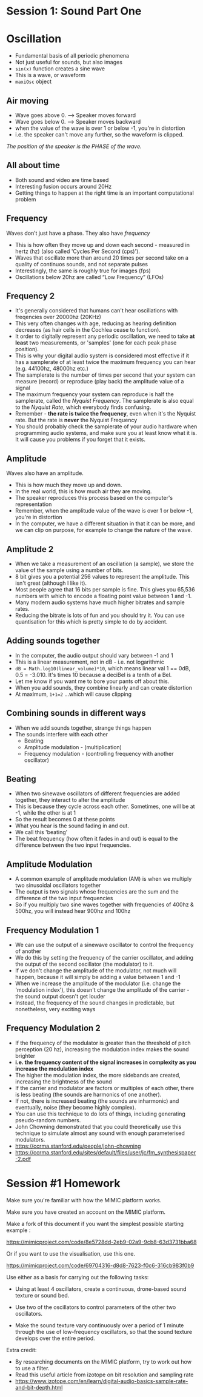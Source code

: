 # Session 1: Sound Part One

# Oscillation

- Fundamental basis of all periodic phenomena
- Not just useful for sounds, but also images
- `sin(x)` function creates a sine wave
- This is a wave, or waveform
- `maxiOsc` object

## Air moving

- Wave goes above 0. --> Speaker moves forward
- Wave goes below 0. --> Speaker moves backward
- when the value of the wave is over 1 or below -1, you're in distortion
- i.e. the speaker can't move any further, so the waveform is clipped.

_The position of the speaker is the PHASE of the wave._

## All about time

- Both sound and video are time based
- Interesting fusion occurs around 20Hz
- Getting things to happen at the right time is an important computational problem

## Frequency

Waves don’t just have a phase. They also have _frequency_

- This is how often they move up and down each second - measured in hertz (hz) (also called 'Cycles Per Second (cps)').
- Waves that oscillate more than around 20 times per second take on a quality of continuos sounds, and not separate pulses
- Interestingly, the same is roughly true for images (fps)
- Oscillations below 20hz are called “Low Frequency” (LFOs)

## Frequency 2

- It's generally considered that humans can't hear oscillations with freqencies over 20000hz (20KHz)
- This very often changes with age, reducing as hearing definition decreases (as hair cells in the Cochlea cease to function).
- It order to digitally represent any periodic oscillation, we need to take **at least** two measurements, or 'samples' (one for each peak phase position).
- This is why your digital audio system is considered most effective if it has a samplerate of at least twice the maximum frequency you can hear (e.g. 44100hz, 48000hz etc.)
- The samplerate is the number of times per second that your system can measure (record) or reproduce (play back) the amplitude value of a signal
- The maximum frequency your system can reproduce is half the samplerate, called the _Nyquist Frequency_. The samplerate is also equal to the _Nyquist Rate_, which everybody finds confusing.
- Remember - **the rate is twice the frequency**, even when it's the Nyquist rate. But the rate is **never** the Nyquist Frequency
- You should probably check the samplerate of your audio hardware when programming audio systems, and make sure you at least know what it is. It will cause you problems if you forget that it exists.

## Amplitude

Waves also have an amplitude.

- This is how much they move up and down.
- In the real world, this is how much air they are moving.
- The speaker reproduces this process based on the computer's representation
- Remember, when the amplitude value of the wave is over 1 or below -1, you're in distortion
- In the computer, we have a different situation in that it can be more, and we can clip on purpose, for example to change the nature of the wave.

## Amplitude 2

- When we take a measurement of an oscillation (a sample), we store the value of the sample using a number of bits.
- 8 bit gives you a potential 256 values to represent the amplitude. This isn't great (although I like it).
- Most people agree that 16 bits per sample is fine. This gives you 65,536 numbers with which to encode a floating point value between 1 and -1.
- Many modern audio systems have much higher bitrates and sample rates.
- Reducing the bitrate is lots of fun and you should try it. You can use quantisation for this which is pretty simple to do by accident.

## Adding sounds together

- In the computer, the audio output should vary between -1 and 1
- This is a linear measurement, not in dB - i.e. not logarithmic
- `dB = Math.log10(linear_volume)*10`, which means linear val 1 == 0dB, 0.5 = -3.010. It's times 10 because a deciBel is a tenth of a Bel.
- Let me know if you want me to bore your pants off about this.
- When you add sounds, they combine linearly and can create distortion
- At maximum, `1+1=2` ...which will cause clipping

## Combining sounds in different ways

- When we add sounds together, strange things happen
- The sounds interfere with each other
  - Beating
  - Amplitude modulation - (multiplication)
  - Frequency modulation - (controlling frequency with another oscillator)
  
## Beating
- When two sinewave oscillators of different frequencies are added together, they interact to alter the amplitude
- This is because they cycle across each other. Sometimes, one will be at -1, while the other is at 1
- So the result becomes 0 at these points
- What you hear is the sound fading in and out.
- We call this 'beating'
- The beat frequency (how often it fades in and out) is equal to the difference between the two input frequencies.
  
## Amplitude Modulation

- A common example of amplitude modulation (AM) is when we multiply two sinusoidal oscillators together
- The output is two signals whose frequencies are the sum and the difference of the two input frequencies
- So if you multiply two sine waves together with frequencies of 400hz & 500hz, you will instead hear 900hz and 100hz

## Frequency Modulation 1
- We can use the output of a sinewave oscillator to control the frequency of another
- We do this by setting the frequency of the carrier oscillator, and adding the output of the second oscillator (the modulator) to it.
- If we don't change the amplitude of the modulator, not much will happen, because it will simply be adding a value between 1 and -1
- When we increase the amplitude of the modulator (i.e. change the 'modulation index'), this doesn't change the amplitude of the carrier - the sound output doesn't get louder
- Instead, the frequency of the sound changes in predictable, but nonetheless, very exciting ways
## Frequency Modulation 2
- If the frequency of the modulator is greater than the threshold of pitch perception (20 hz), increasing the modulation index makes the sound brighter
- **i.e. the frequency content of the signal increases in complexity as you increase the modulation index**
- The higher the modulation index, the more sidebands are created, increasing the brightness of the sound
- If the carrier and modulator are factors or multiples of each other, there is less beating (the sounds are harmonics of one another).
- If not, there is increased beating (the sounds are inharmonic) and eventually, noise (they become highly complex).
- You can use this technique to do lots of things, including generating pseudo-random numbers.
- John Chowning demonstrated that you could theoretically use this technique to simulate almost any sound with enough parameterised modulators.
- https://ccrma.stanford.edu/people/john-chowning
- https://ccrma.stanford.edu/sites/default/files/user/jc/fm_synthesispaper-2.pdf

# Session #1 Homework

Make sure you're familiar with how the MIMIC platform works.

Make sure you have created an account on the MIMIC platform.

Make a fork of this document if you want the simplest possible starting example :

https://mimicproject.com/code/8e5728dd-2eb9-02a9-9cb8-63d3731bba68

Or if you want to use the visualisation, use this one.

https://mimicproject.com/code/69704316-d8d8-7623-f0c6-316cb983f0b9

Use either as a basis for carrying out the following tasks:

- Using at least 4 oscillators, create a continuous, drone-based sound texture or sound bed.

- Use two of the oscillators to control parameters of the other two oscillators.

- Make the sound texture vary continuously over a period of 1 minute through the use of low-frequency oscillators, so that the sound texture develops over the entire period.

Extra credit:

- By researching documents on the MIMIC platform, try to work out how to use a filter.
- Read this useful article from izotope on bit resolution and sampling rate
- https://www.izotope.com/en/learn/digital-audio-basics-sample-rate-and-bit-depth.html
